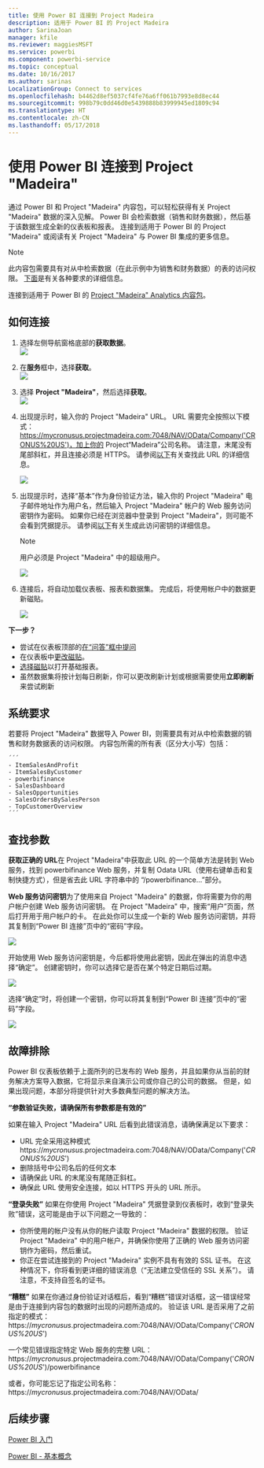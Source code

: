 ```yaml
---
title: 使用 Power BI 连接到 Project Madeira
description: 适用于 Power BI 的 Project Madeira
author: SarinaJoan
manager: kfile
ms.reviewer: maggiesMSFT
ms.service: powerbi
ms.component: powerbi-service
ms.topic: conceptual
ms.date: 10/16/2017
ms.author: sarinas
LocalizationGroup: Connect to services
ms.openlocfilehash: b4462d8ef5037cf4fe76a6ff061b7993e8d8ec44
ms.sourcegitcommit: 998b79c0dd46d0e5439888b83999945ed1809c94
ms.translationtype: HT
ms.contentlocale: zh-CN
ms.lasthandoff: 05/17/2018
---
```

# <a name="connect-to-project-madeira-with-power-bi"></a>使用 Power BI 连接到 Project "Madeira"
通过 Power BI 和 Project "Madeira" 内容包，可以轻松获得有关 Project "Madeira" 数据的深入见解。 Power BI 会检索数据（销售和财务数据），然后基于该数据生成全新的仪表板和报表。
连接到适用于 Power BI 的 Project "Madeira" 或阅读有关 Project "Madeira" 与 Power BI 集成的更多信息。

>[!NOTE]
>此内容包需要具有对从中检索数据（在此示例中为销售和财务数据）的表的访问权限。 [下面](#Requirements)是有关各种要求的详细信息。

连接到适用于 Power BI 的 [Project "Madeira" Analytics 内容包](https://app.powerbi.com/getdata/services/project-madeira)。

## <a name="how-to-connect"></a>如何连接
1. 选择左侧导航窗格底部的**获取数据**。  
    ![](media/service-connect-to-project-madeira/getdata.png)
2. 在**服务**框中，选择**获取**。  
    ![](media/service-connect-to-project-madeira/services.png)
3. 选择 **Project "Madeira"**，然后选择**获取**。  
    ![](media/service-connect-to-project-madeira/projectmadeira.png)
4. 出现提示时，输入你的 Project "Madeira" URL。 URL 需要完全按照以下模式：https://mycronusus.projectmadeira.com:7048/NAV/OData/Company('CRONUS%20US')，加上你的 Project“Madeira”公司名称。 请注意，末尾没有尾部斜杠，并且连接必须是 HTTPS。 请参阅[以下](#FindingParams)有关查找此 URL 的详细信息。  
   
    ![](media/service-connect-to-project-madeira/params.png)
5. 出现提示时，选择“基本”作为身份验证方法，输入你的 Project "Madeira" 电子邮件地址作为用户名，然后输入 Project "Madeira" 帐户的 Web 服务访问密钥作为密码。 如果你已经在浏览器中登录到 Project "Madeira"，则可能不会看到凭据提示。 请参阅[以下](#FindingParams)有关生成此访问密钥的详细信息。  
   
    >[!NOTE]
    >用户必须是 Project "Madeira" 中的超级用户。
   
   ![](media/service-connect-to-project-madeira/creds.png)
6. 连接后，将自动加载仪表板、报表和数据集。 完成后，将使用帐户中的数据更新磁贴。  
   
    ![](media/service-connect-to-project-madeira/dashboard.png)

**下一步？**

* 尝试在仪表板顶部的[在“问答”框中提问](power-bi-q-and-a.md)
* 在仪表板中[更改磁贴](service-dashboard-edit-tile.md)。
* [选择磁贴](service-dashboard-tiles.md)以打开基础报表。
* 虽然数据集将按计划每日刷新，你可以更改刷新计划或根据需要使用**立即刷新**来尝试刷新

<a name="Requirements"></a>

## <a name="system-requirements"></a>系统要求
若要将 Project "Madeira" 数据导入 Power BI，则需要具有对从中检索数据的销售和财务数据表的访问权限。 内容包所需的所有表（区分大小写）包括：  
 
    ´´´ 
    - ItemSalesAndProfit  
    - ItemSalesByCustomer  
    - powerbifinance  
    - SalesDashboard  
    - SalesOpportunities  
    - SalesOrdersBySalesPerson  
    - TopCustomerOverview  
    ´´´ 

<a name="FindingParams"></a>

## <a name="finding-parameters"></a>查找参数
**获取正确的 URL**在 Project "Madeira"中获取此 URL 的一个简单方法是转到 Web 服务，找到 powerbifinance Web 服务，并复制 Odata URL（使用右键单击和复制快捷方式），但是省去此 URL 字符串中的 “/powerbifinance…”部分。

**Web 服务访问密钥**为了使用来自 Project "Madeira" 的数据，你将需要为你的用户帐户创建 Web 服务访问密钥。 在 Project "Madeira" 中，搜索“用户”页面，然后打开用于用户帐户的卡。 在此处你可以生成一个新的 Web 服务访问密钥，并将其复制到“Power BI 连接”页中的“密码”字段。

![](media/service-connect-to-project-madeira/accesskey.png)

开始使用 Web 服务访问密钥是，今后都将使用此密钥，因此在弹出的消息中选择“确定”。
创建密钥时，你可以选择它是否在某个特定日期后过期。

![](media/service-connect-to-project-madeira/accesskey2.png)

选择“确定”时，将创建一个密钥，你可以将其复制到“Power BI 连接”页中的“密码”字段。

![](media/service-connect-to-project-madeira/accesskey3.png)

## <a name="troubleshooting"></a>故障排除
Power BI 仪表板依赖于上面所列的已发布的 Web 服务，并且如果你从当前的财务解决方案导入数据，它将显示来自演示公司或你自己的公司的数据。 但是，如果出现问题，本部分将提供针对大多数典型问题的解决方法。

**“参数验证失败，请确保所有参数都是有效的”**

如果在输入 Project "Madeira" URL 后看到此错误消息，请确保满足以下要求：  

   - URL 完全采用这种模式 https://*mycronusus*.projectmadeira.com:7048/NAV/OData/Company('*CRONUS%20US*')  
   - 删除括号中公司名后的任何文本  
   - 请确保此 URL 的末尾没有尾随正斜杠。  
   - 确保此 URL 使用安全连接，如以 HTTPS 开头的 URL 所示。  

**“登录失败”** 如果在你使用 Project "Madeira" 凭据登录到仪表板时，收到“登录失败”错误，这可能是由于以下问题之一导致的：  

   - 你所使用的帐户没有从你的帐户读取 Project "Madeira" 数据的权限。 验证 Project "Madeira" 中的用户帐户，并确保你使用了正确的 Web 服务访问密钥作为密码，然后重试。  
   - 你正在尝试连接到的 Project "Madeira" 实例不具有有效的 SSL 证书。 在这种情况下，你将看到更详细的错误消息（“无法建立受信任的 SSL 关系”）。 请注意，不支持自签名的证书。  

**“糟糕”** 如果在你通过身份验证对话框后，看到“糟糕”错误对话框，这一错误经常是由于连接到内容包的数据时出现的问题所造成的。 验证该 URL 是否采用了之前指定的模式：  
    https://*mycronusus*.projectmadeira.com:7048/NAV/OData/Company('*CRONUS%20US*')

一个常见错误指定特定 Web 服务的完整 URL：  
    https://*mycronusus*.projectmadeira.com:7048/NAV/OData/Company('*CRONUS%20US*')/powerbifinance

或者，你可能忘记了指定公司名称：   
    https://*mycronusus*.projectmadeira.com:7048/NAV/OData/

## <a name="next-steps"></a>后续步骤
[Power BI 入门](service-get-started.md)

[Power BI - 基本概念](service-basic-concepts.md)

